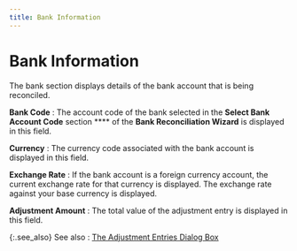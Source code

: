 ```yaml
---
title: Bank Information
---
```


# Bank Information


The bank section displays details of the bank account that is being reconciled.


**Bank Code**
: The account code of the bank selected in the **Select Bank Account Code** section **** of the **Bank Reconciliation Wizard** is displayed in this field.


**Currency**
: The currency code associated with the bank account is displayed in this field.


**Exchange Rate**
: If the bank account is a foreign currency account, the current exchange rate for that currency is displayed. The exchange rate against your base currency is displayed.


**Adjustment Amount**
: The total value of the adjustment entry is displayed in this field.


{:.see_also}
See also
: [The Adjustment Entries Dialog Box]({{site.acc_baseurl}}/misc/the_adjustment_entries_profile.html)
